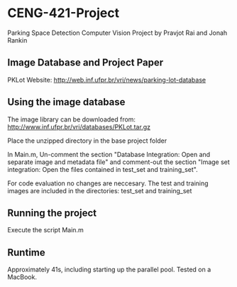 # CENG-421-Project
Parking Space Detection Computer Vision Project
by Pravjot Rai and Jonah Rankin

## Image Database and Project Paper
PKLot Website: http://web.inf.ufpr.br/vri/news/parking-lot-database

## Using the image database
The image library can be downloaded from: http://www.inf.ufpr.br/vri/databases/PKLot.tar.gz

Place the unzipped directory in the base project folder

In Main.m, Un-comment the section "Database Integration: Open and separate image and metadata file"
and comment-out the section "Image set integration: Open the files contained in test_set and training_set".

For code evaluation no changes are neccesary. The test and training images are included in the directories: test_set and training_set

## Running the project
Execute the script Main.m

## Runtime
Approximately 41s, including starting up the parallel pool. Tested on a MacBook.




